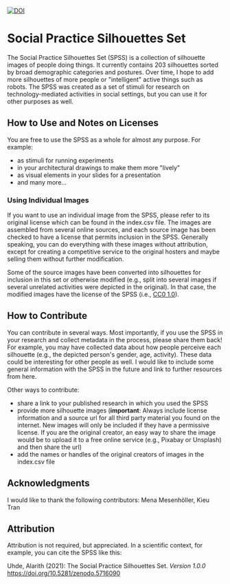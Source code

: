 [![DOI](https://zenodo.org/badge/339148966.svg)](https://zenodo.org/badge/latestdoi/339148966)

# Social Practice Silhouettes Set

The Social Practice Silhouettes Set (SPSS) is a collection of silhouette images
of people doing things. It currently contains 203 silhouettes sorted by broad
demographic categories and postures. Over time, I hope to add more silhouettes
of more people or "intelligent" active things such as robots. The SPSS was
created as a set of stimuli for research on technology-mediated activities in
social settings, but you can use it for other purposes as well.

## How to Use and Notes on Licenses

You are free to use the SPSS as a whole for almost any purpose. For example:
- as stimuli for running experiments
- in your architectural drawings to make them more "lively"
- as visual elements in your slides for a presentation
- and many more...

### Using Individual Images

If you want to use an individual image from the SPSS, please refer to its
original license which can be found in the index.csv file. The images are
assembled from several online sources, and each source image has been checked
to have a license that permits inclusion in the SPSS. Generally speaking, you
can do everything with these images without attribution, except for creating
a competitive service to the original hosters and maybe selling them without
further modification.

Some of the source images have been converted into silhouettes for inclusion in
this set or otherwise modified (e.g., split into several images if several
unrelated activities were depicted in the original). In that case, the modified
images have the license of the SPSS (i.e., [CC0
1.0](https://creativecommons.org/publicdomain/zero/1.0/)).

## How to Contribute

You can contribute in several ways. Most importantly, if you use the SPSS in
your research and collect metadata in the process, please share them back! For
example, you may have collected data about how people perceive each silhouette
(e.g., the depicted person's gender, age, activity). These data could be
interesting for other people as well. I would like to include some general
information with the SPSS in the future and link to further resources from
here.

Other ways to contribute:
- share a link to your published research in which you used the SPSS
- provide more silhouette images (**important**: Always include license
  information and a source url for all third party material you found on the
  internet. New images will only be included if they have a permissive license.
  If you are the original creator, an easy way to share the image would be to
  upload it to a free online service (e.g., Pixabay or Unsplash) and then share
  the url)
- add the names or handles of the original creators of images in the index.csv
  file

## Acknowledgments

I would like to thank the following contributors: Mena Mesenhöller, Kieu Tran

## Attribution

Attribution is not required, but appreciated. In a scientific context, for
example, you can cite the SPSS like this:

Uhde, Alarith (2021): The Social Practice Silhouettes Set. *Version 1.0.0* https://doi.org/10.5281/zenodo.5716090
